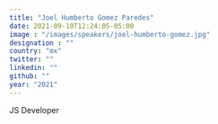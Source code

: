 ```yaml
---
title: "Joel Humberto Gomez Paredes"
date: 2021-09-10T12:24:05-05:00
image : "/images/speakers/joel-humberto-gomez.jpg"
designation : ""
country: "mx"
twitter: ""
linkedin: ""
github: ""
year: "2021"
---
```


JS Developer
